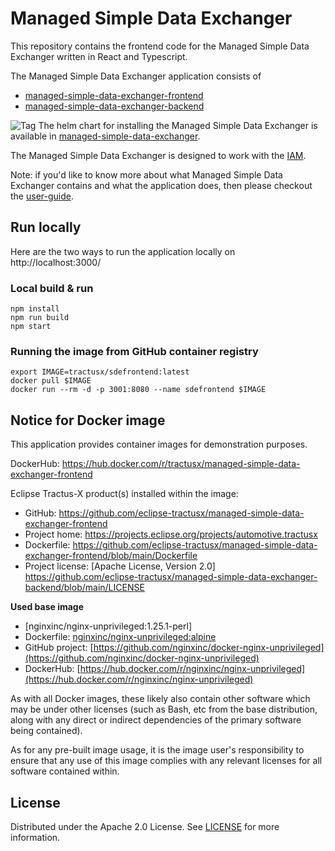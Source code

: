 # Managed Simple Data Exchanger

This repository contains the frontend code for the Managed Simple Data Exchanger written in React and Typescript.

The Managed Simple Data Exchanger application consists of

- [managed-simple-data-exchanger-frontend](https://github.com/eclipse-tractusx/managed-simple-data-exchanger-frontend)
- [managed-simple-data-exchanger-backend](https://github.com/eclipse-tractusx/managed-simple-data-exchanger-backend)

![Tag](https://img.shields.io/static/v1?label=&message=LeadingRepository&color=green&style=flat) The helm chart for installing the Managed Simple Data Exchanger is available in [managed-simple-data-exchanger](https://github.com/eclipse-tractusx/managed-simple-data-exchanger).

The Managed Simple Data Exchanger is designed to work with the [IAM](https://github.com/eclipse-tractusx/portal-iam).

Note: if you'd like to know more about what Managed Simple Data Exchanger contains and what the application does, then please checkout the [user-guide](https://github.com/eclipse-tractusx/managed-simple-data-exchanger-frontend/blob/main/docs/user-guide/README.md).

## Run locally

Here are the two ways to run the application locally on http://localhost:3000/

### Local build & run

    npm install
    npm run build
    npm start

### Running the image from GitHub container registry

    export IMAGE=tractusx/sdefrontend:latest
    docker pull $IMAGE
    docker run --rm -d -p 3001:8080 --name sdefrontend $IMAGE

## Notice for Docker image

This application provides container images for demonstration purposes.

DockerHub: https://hub.docker.com/r/tractusx/managed-simple-data-exchanger-frontend 

Eclipse Tractus-X product(s) installed within the image:

- GitHub: https://github.com/eclipse-tractusx/managed-simple-data-exchanger-frontend
- Project home: https://projects.eclipse.org/projects/automotive.tractusx
- Dockerfile: https://github.com/eclipse-tractusx/managed-simple-data-exchanger-frontend/blob/main/Dockerfile
- Project license: [Apache License, Version 2.0] https://github.com/eclipse-tractusx/managed-simple-data-exchanger-backend/blob/main/LICENSE

**Used base image**
- [nginxinc/nginx-unprivileged:1.25.1-perl]
- Dockerfile: [nginxinc/nginx-unprivileged:alpine](https://github.com/nginxinc/docker-nginx-unprivileged/blob/main/Dockerfile-alpine.template)
- GitHub project: [https://github.com/nginxinc/docker-nginx-unprivileged](https://github.com/nginxinc/docker-nginx-unprivileged)
- DockerHub: [https://hub.docker.com/r/nginxinc/nginx-unprivileged](https://hub.docker.com/r/nginxinc/nginx-unprivileged)

As with all Docker images, these likely also contain other software which may be under other licenses (such as Bash, etc from the base distribution, along with any direct or indirect dependencies of the primary software being contained).

As for any pre-built image usage, it is the image user's responsibility to ensure that any use of this image complies with any relevant licenses for all software contained within.

## License

Distributed under the Apache 2.0 License.
See [LICENSE](./LICENSE) for more information.
